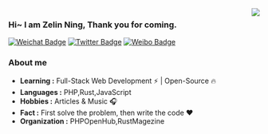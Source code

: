 <img align="right" src="https://github-readme-stats.vercel.app/api?username=NiZerin&show_icons=true&icon_color=805AD5&text_color=718096&bg_color=ffffff&hide_title=true" />

### Hi~ I am Zelin Ning, Thank you for coming.

[![Weichat Badge](https://img.shields.io/badge/-nizerin98-58CC02?style=flat-square&logo=wechat&logoColor=white&link=https://twitter.com/ningzelin)](https://blog.nizer.in/wp-content/uploads/2020/12/%E5%BE%AE%E4%BF%A1%E5%9B%BE%E7%89%87_20201217172526-300x300.jpg)
[![Twitter Badge](https://img.shields.io/badge/-ZelinNing-1ca0f1?style=flat-square&logo=twitter&logoColor=white&link=https://twitter.com/ningzelin)](https://twitter.com/ningzelin) 
[![Weibo Badge](https://img.shields.io/badge/-NiZerin-FFCC22?style=flat-square&logo=sina-weibo&logoColor=white&link=https://weibo.com/274722003)](https://weibo.com/274722003)


### About me

-  **Learning :** Full-Stack Web Development :zap: | Open-Source :fire:	
-  **Languages :** PHP,Rust,JavaScript
-  **Hobbies :** Articles & Music :headphones:
-  **Fact :** First solve the problem, then write the code :heart: 
-  **Organization :** PHPOpenHub,RustMagezine
